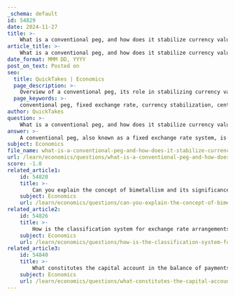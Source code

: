 ```yaml
---
_schema: default
id: 54829
date: 2024-11-27
title: >-
    What is a conventional peg, and how does it stabilize currency values?
article_title: >-
    What is a conventional peg, and how does it stabilize currency values?
date_format: MMM DD, YYYY
post_on_text: Posted on
seo:
  title: QuickTakes | Economics
  page_description: >-
    Overview of a conventional peg, its role in stabilizing currency values, and its implications for economic stability, trade, investment, and monetary policy.
  page_keywords: >-
    conventional peg, fixed exchange rate, currency stabilization, central bank intervention, reduced volatility, economic stability, international trade, foreign investment, monetary policy, inflation control
author: QuickTakes
question: >-
    What is a conventional peg, and how does it stabilize currency values?
answer: >-
    A conventional peg, also known as a fixed exchange rate system, is a monetary policy in which a country's government or central bank ties its currency's value to another major currency, such as the U.S. dollar or the euro, or to a basket of currencies. This arrangement aims to stabilize the exchange rate of the domestic currency, providing a predictable environment for international trade and investment.\n\nThe stabilization of currency values through a conventional peg occurs in several ways:\n\n1. **Reduced Volatility**: By fixing the exchange rate, a conventional peg minimizes fluctuations in currency values, which can lead to greater predictability for businesses and investors. This stability is crucial for planning and executing international transactions.\n\n2. **Central Bank Intervention**: The central bank often intervenes in the foreign exchange market to maintain the pegged rate within a narrow range. This may involve buying or selling foreign currency reserves to counteract market pressures that could lead to deviations from the pegged rate.\n\n3. **Economic Stability**: A conventional peg can help anchor inflation expectations and promote economic stability. By tying the domestic currency to a more stable foreign currency, countries can benefit from the credibility associated with the stronger currency, which can help to control inflation and foster a stable economic environment.\n\n4. **Encouragement of Trade and Investment**: The predictability provided by a fixed exchange rate can encourage foreign direct investment and facilitate international trade, as businesses are less concerned about sudden changes in exchange rates that could affect their profitability.\n\n5. **Impact on Monetary Policy**: While a conventional peg can provide stability, it also limits a country's ability to conduct independent monetary policy. The central bank may need to align its interest rates and monetary policy with those of the currency to which it is pegged, which can have implications for domestic economic conditions.\n\nIn summary, a conventional peg stabilizes currency values by providing a fixed exchange rate that reduces volatility, encourages trade and investment, and promotes economic stability, albeit with some limitations on monetary policy flexibility.
subject: Economics
file_name: what-is-a-conventional-peg-and-how-does-it-stabilize-currency-values.md
url: /learn/economics/questions/what-is-a-conventional-peg-and-how-does-it-stabilize-currency-values
score: -1.0
related_article1:
    id: 54820
    title: >-
        Can you explain the concept of bimetallism and its significance before 1875?
    subject: Economics
    url: /learn/economics/questions/can-you-explain-the-concept-of-bimetallism-and-its-significance-before-1875
related_article2:
    id: 54826
    title: >-
        How is the classification system for exchange rate arrangements structured?
    subject: Economics
    url: /learn/economics/questions/how-is-the-classification-system-for-exchange-rate-arrangements-structured
related_article3:
    id: 54840
    title: >-
        What constitutes the capital account in the balance of payments?
    subject: Economics
    url: /learn/economics/questions/what-constitutes-the-capital-account-in-the-balance-of-payments
---
```


&nbsp;